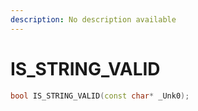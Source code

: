 ```yaml
---
description: No description available 
---
```


# IS_STRING_VALID

```cpp
bool IS_STRING_VALID(const char* _Unk0);
```